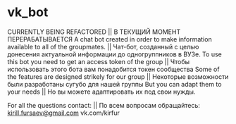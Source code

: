 # vk_bot
CURRENTLY BEING REFACTORED || В ТЕКУЩИЙ МОМЕНТ ПЕРЕРАБАТЫВАЕТСЯ
A chat bot created in order to make information available to all of the groupmates. || Чат-бот, созданный с целью донесения актуальной информации до одногруппников в ВУЗе.
To use this bot you need to get an access token of the group || Чтобы использовать этого бота вам понадобится токен сообщества
Some of the features are designed strikely for our group || Некоторые возможности были разработаны сугубо для нашей группы
But you can adapt them to your needs || Но вы можете адаптировать их под свои нужды.

For all the questions contact:  || По всем вопросам обращайтесь:
kirill.fursaev@gmail.com    vk.com/kirfur
